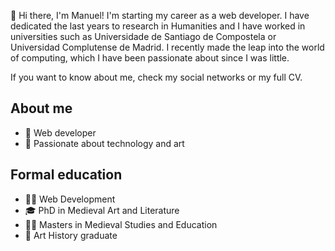 👋 Hi there, I'm Manuel! I'm starting my career as a web developer. I have dedicated the last years to research in Humanities and I have worked in universities such as Universidade de Santiago de Compostela or Universidad Complutense de Madrid. I recently made the leap into the world of computing, which I have been passionate about since I was little.

If you want to know about me, check my social networks or my full CV.

## About me

- 🌱 Web developer
- 💖 Passionate about technology and art

## Formal education

- 🧑‍💻 Web Development
- 🎓 PhD in Medieval Art and Literature
- 🧑‍🏫 Masters in Medieval Studies and Education
- 🎨 Art History graduate


<!--
**manuelmgn/manuelmgn** is a ✨ _special_ ✨ repository because its `README.md` (this file) appears on your GitHub profile.

Here are some ideas to get you started:

- 🔭 I’m currently working on ...
- 🌱 I’m currently learning ...
- 👯 I’m looking to collaborate on ...
- 🤔 I’m looking for help with ...
- 💬 Ask me about ...
- 📫 How to reach me: ...
- 😄 Pronouns: ...
- ⚡ Fun fact: ...

-->
